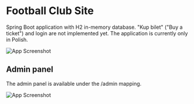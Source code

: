 # Football Club Site

Spring Boot application with H2 in-memory database. "Kup bilet" ("Buy a ticket") and login are not implemented yet. The application is currently only in Polish.




![App Screenshot](https://i.ibb.co/JtrNdq6/home.png)


## Admin panel

The admin panel is available under the /admin mapping.

![App Screenshot](https://i.ibb.co/HG21SpY/admin.png)
